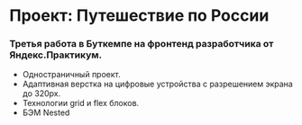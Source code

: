 # Проект: Путешествие по России
### Третья работа в Буткемпе на фронтенд разработчика от Яндекс.Практикум.

* Одностраничный проект.
* Адаптивная верстка на цифровые устройства с разрешением экрана до 320px.
* Технологии grid и flex блоков.
* БЭМ Nested





